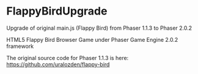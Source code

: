 FlappyBirdUpgrade
=================

Upgrade of original main.js (Flappy Bird) from Phaser 1.1.3 to Phaser 2.0.2

HTML5 Flappy Bird Browser Game under Phaser Game Engine 2.0.2 framework

The original source code for Phaser 1.1.3 is here: https://github.com/uralozden/flappy-bird
